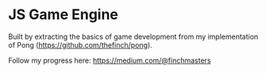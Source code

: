 # JS Game Engine
Built by extracting the basics of game development from my implementation of Pong (https://github.com/thefinch/pong).

Follow my progress here: https://medium.com/@finchmasters